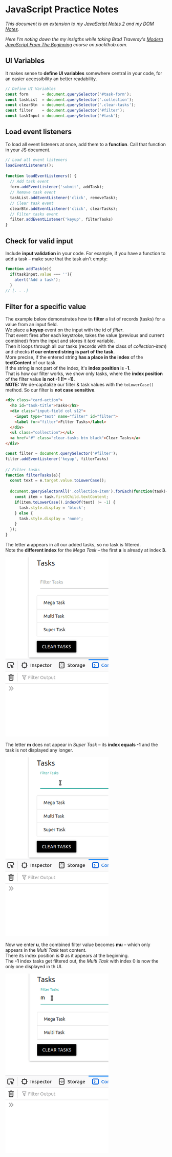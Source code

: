 # JavaScript Practice Notes

*This document is an extension to my [JavaScript Notes 2](https://github.com/HeikoKramer/webDev/blob/main/javascript_notes_2.md) and my [DOM Notes](https://github.com/HeikoKramer/webDev/blob/main/dom_notes.md).* <br>

*Here I'm noting down the my insigths while taking Brad Traversy's [Modern JavaScript From The Beginning](https://subscription.packtpub.com/video/web-development/9781789539509/p1) course on packthub.com.* <br>

## UI Variables
It makes sense to **define UI variables** somewhere central in your code, for an easier accessibility an better readability. <br> 

```js
// Define UI Variables
const form      = document.querySelector('#task-form');
const taskList  = document.querySelector('.collection');
const clearBtn  = document.querySelector('.clear-tasks');
const filter    = document.querySelector('#filter');
const taskInput = document.querySelector('#task');
```

## Load event listeners 
To load all event listeners at once, add them to a **function**. Call that function in your JS document. <br>

```js
// Load all event listeners
loadEventListeners();

function loadEventListeners() {
  // Add task event
  form.addEventListener('submit', addTask);
  // Remove task event
  taskList.addEventListener('click', removeTask);
  // Clear task event 
  clearBtn.addEventListener('click', clearTasks);
  // Filter tasks event
  filter.addEventListener('keyup', filterTasks)
}
```

## Check for valid input
Include **input validation** in your code. For example, if you have a function to add a task – make sure that the task ain't empty: <br>

```js
function addTask(e){
  if(taskInput.value === ''){
    alert('Add a task');
  }
// [. . .]
```

## Filter for a specific value
The example below demonstrates how to **filter** a list of records (tasks) for a value from an input field. <br>
We place a **keyup** event on the input with the id of *filter*. <br>
That event fires after each keystroke, takes the value (previous and current combined) from the input and stores it *text* variable. <br>
Then it loops through all our tasks (records with the class of *collection-item*) and checks **if our entered string is part of the task**. <br>
More precise, if the entered string **has a place in the index** of the **textContent** of our task. <br>
If the string is not part of the index, it's **index position** is **-1**. <br>
That is how our filter works, we show only tasks, where the **index position** of the filter value **is not -1 (!= -1)**. <br>
**NOTE:** We de-capitalize our filter & task values with the `toLowerCase()` method. So our filter is **not case sensitive**. <br>

```html
<div class="card-action">
  <h5 id="task-title">Tasks</h5>
  <div class="input-field col s12">
    <input type="text" name="filter" id="filter">
    <label for="filter">Filter Tasks</label>
  </div>
  <ul class="collection"></ul>
  <a href="#" class="clear-tasks btn black">Clear Tasks</a>
</div>
```

```js
const filter = document.querySelector('#filter');
filter.addEventListener('keyup', filterTasks)

// Filter tasks
function filterTasks(e){
  const text = e.target.value.toLowerCase();

  document.querySelectorAll('.collection-item').forEach(function(task){
    const item = task.firstChild.textContent;
    if(item.toLowerCase().indexOf(text) != -1) {
      task.style.display = 'block';
    } else {
      task.style.display = 'none';
    }
  });
}
```

The letter **a** appears in all our added tasks, so no task is filtered. <br>
Note the **different index** for the *Mega Task* – the first **a** is already at index **3**. <br>

![filter-demo-1](/images/filter-demo-1.gif)

The letter **m** does not appear in *Super Task* – its **index equals -1** and the task is not displayed any longer. <br>

![filter-demo-2](/images/filter-demo-2.gif)

Now we enter **u**, the combined filter value becomes **mu** – which only appears in the *Multi Task* text content. <br>
There its index position is **0** as it appears at the beginning. <br> 
The **-1** index tasks get filtered out, the *Multi Task* with index 0 is now the only one displayed in th UI. <br> 

![filter-demo-3](/images/filter-demo-3.gif)
